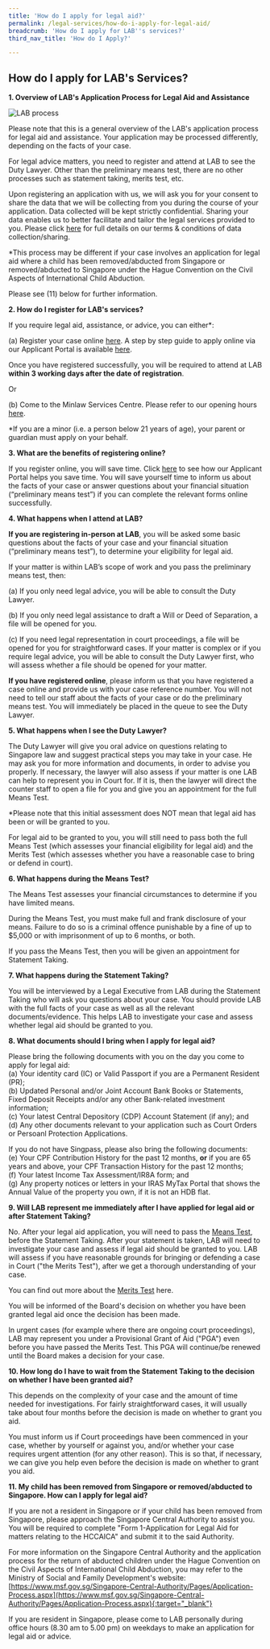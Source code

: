 ```yaml
---
title: 'How do I apply for legal aid?'
permalink: /legal-services/how-do-i-apply-for-legal-aid/
breadcrumb: 'How do I apply for LAB''s services?'
third_nav_title: 'How do I Apply?'

---
```



## How do I apply for LAB's Services?

**1. Overview of LAB's Application Process for Legal Aid and Assistance**<br>

<div class="image"><img src="/images/LAB process workflow.jpg" alt="LAB process" title="LAB process"></div>

Please note that this is a general overview of the LAB's application process for legal aid and assistance. Your application may be processed differently, depending on the facts of your case.

For legal advice matters, you need to register and attend at LAB to see the Duty Lawyer. Other than the preliminary means test, there are no other processes such as statement taking, merits test, etc.

Upon registering an application with us, we will ask you for your consent to share the data that we will be collecting from you during the course of your application. Data collected will be kept strictly confidential. Sharing your data enables us to better facilitate and tailor the legal services provided to you. Please click [here](/files/Data_Consent_Form(Legal_Aid_Bureau).pdf) for full details on our terms & conditions of data collection/sharing.

*This process may be different if your case involves an application for legal aid where a child has been removed/abducted from Singapore or removed/abducted to Singapore under the Hague Convention on the Civil Aspects of International Child Abduction.

Please see (11) below for further information. 


**2. How do I register for LAB's services?**<br>

If you require legal aid, assistance, or advice, you can either*:

(a) Register your case online [here](https://eservices.mlaw.gov.sg/labesvc/). A step by step guide to apply online via our Applicant Portal is available [here](/files/Guide-to-apply-online-via-the-Applicant-Portal-v2.pdf).

Once you have registered successfully, you will be required to attend at LAB **within 3 working days after the date of registration**.<br>

Or

(b) Come to the Minlaw Services Centre. Please refer to our opening hours [here](https://lab.mlaw.gov.sg/about-us/contact-us/).

*If you are a minor (i.e. a person below 21 years of age), your parent or guardian must apply on your behalf.  


**3. What are the benefits of registering online?**<br>

If you register online, you will save time. Click [here](https://youtu.be/PwYQJi9aCns) to see how our Applicant Portal helps you save time. You will save yourself time to inform us about the facts of your case or answer questions about your financial situation (“preliminary means test”) if you can complete the relevant forms online successfully.


**4. What happens when I attend at LAB?**<br>

**If you are registering in-person at LAB**, you will be asked some basic questions about the facts of your case and your financial situation (“preliminary means test”), to determine your eligibility for legal aid.

If your matter is within LAB’s scope of work and you pass the preliminary means test, then:

(a) If you only need legal advice, you will be able to consult the Duty Lawyer.

(b) If you only need legal assistance to draft a Will or Deed of Separation, a file will be opened for you.

(c) If you need legal representation in court proceedings, a file will be opened for you for straightforward cases. If your matter is complex or if you require legal advice, you will be able to consult the Duty Lawyer first, who will assess whether a file should be opened for your matter. 

**If you have registered online**, please inform us that you have registered a case online and provide us with your case reference number. You will not need to tell our staff about the facts of your case or do the preliminary means test. You will immediately be placed in the queue to see the Duty Lawyer. 


**5. What happens when I see the Duty Lawyer?**<br>

The Duty Lawyer will give you oral advice on questions relating to Singapore law and suggest practical steps you may take in your case. He may ask you for more information and documents, in order to advise you properly. If necessary, the lawyer will also assess if your matter is one LAB can help to represent you in Court for. If it is, then the lawyer will direct the counter staff to open a file for you and give you an appointment for the full Means Test.

*Please note that this initial assessment does NOT mean that legal aid has been or will be granted to you. 

For legal aid to be granted to you, you will still need to pass both the full Means Test (which assesses your financial eligibility for legal aid) and the Merits Test (which assesses whether you have a reasonable case to bring or defend in court).


**6. What happens during the Means Test?**<br>

The Means Test assesses your financial circumstances to determine if you have limited means.  

During the Means Test, you must make full and frank disclosure of your means. Failure to do so is a criminal offence punishable by a fine of up to $5,000 or with imprisonment of up to 6 months, or both. 

If you pass the Means Test, then you will be given an appointment for Statement Taking.


**7. What happens during the Statement Taking?**<br>

You will be interviewed by a Legal Executive from LAB during the Statement Taking who will ask you questions about your case. You should provide LAB with the full facts of your case as well as all the relevant documents/evidence. This helps LAB to investigate your case and assess whether legal aid should be granted to you. 


**8. What documents should I bring when I apply for legal aid?**<br>

  Please bring the following documents with you on the day you come to apply for legal aid:<br>
    (a) Your identity card (IC) or Valid Passport if you are a Permanent Resident (PR);<br>
    (b) Updated Personal and/or Joint Account Bank Books or Statements, Fixed Deposit Receipts and/or any other Bank-related investment information;<br>
    (c) Your latest Central Depository (CDP) Account Statement (if any); and<br>
    (d) Any other documents relevant to your application such as Court Orders or Persoanl Protection Applications.<br>

 If you do not have Singpass, please also bring the following documents:<br>
    (e) Your CPF Contribution History for the past 12 months, **or** if you are 65 years and above, your CPF Transaction History for the past 12 months;<br>
    (f) Your latest Income Tax Assessment/IR8A form; and<br>
    (g) Any property notices or letters in your IRAS MyTax Portal that shows the Annual Value of the property you own, if it is not an HDB flat.<br>


**9. Will LAB represent me immediately after I have applied for legal aid or after Statement Taking?**<br>

No. After your legal aid application, you will need to pass the <a href="/legal-services/taking-the-means-test/">Means Test</a>, before the Statement Taking. After your statement is taken, LAB will need to investigate your case and assess if legal aid should be granted to you. LAB will assess if you have reasonable grounds for bringing or defending a case in Court ("the Merits Test"), after we get a thorough understanding of your case. 

You can find out more about the <a href="/legal-services/taking-the-merits-test/">Merits Test</a> here. 

You will be informed of the Board's decision on whether you have been granted legal aid once the decision has been made. 

In urgent cases (for example where there are ongoing court proceedings), LAB may represent you under a Provisional Grant of Aid ("PGA") even before you have passed the Merits Test. This PGA will continue/be renewed until the Board makes a decision for your case.<br>



**10. How long do I have to wait from the Statement Taking to the decision on whether I have been granted aid?**<br>

This depends on the complexity of your case and the amount of time needed for investigations. For fairly straightforward cases, it will usually take about four months before the decision is made on whether to grant you aid. 

You must inform us if Court proceedings have been commenced in your case, whether by yourself or against you, and/or whether your case requires urgent attention (for any other reason). This is so that, if necessary, we can give you help even before the decision is made on whether to grant you aid.  


**11. My child has been removed from Singapore or removed/abducted to Singapore. How can I apply for legal aid?**<br>

If you are not a resident in Singapore or if your child has been removed from Singapore, please approach the Singapore Central Authority to assist you. You will be required to complete "Form 1-Application for Legal Aid for matters relating to the HCCAICA" and submit it to the said Authority.

For more information on the Singapore Central Authority and the application process for the return of abducted children under the Hague Convention on the Civil Aspects of International Child Abduction, you may refer to the Ministry of Social and Family Development's website: [https://www.msf.gov.sg/Singapore-Central-Authority/Pages/Application-Process.aspx](https://www.msf.gov.sg/Singapore-Central-Authority/Pages/Application-Process.aspx){:target="_blank"}

If you are resident in Singapore, please come to LAB personally during office hours (8.30 am to 5.00 pm) on weekdays to make an application for legal aid or advice. 


